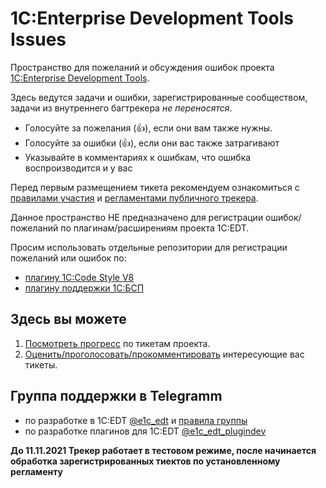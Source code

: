 # 1C:Enterprise Development Tools Issues

Пространство для пожеланий и обсуждения ошибок проекта [1C:Enterprise Development Tools](https://edt.1c.ru/).

Здесь ведутся задачи и ошибки, зарегистрированные сообществом, задачи из внутреннего багтрекера *не переносятся*.
- Голосуйте за пожелания (:+1:), если они вам также нужны.
- Голосуйте за ошибки (:+1:), если они вас также затрагивают
- Указывайте в комментариях к ошибкам, что ошибка воспроизводится и у вас

Перед первым размещением тикета рекомендуем ознакомиться с [правилами участия](Contributing.md) и [регламентами публичного трекера](REGULATIONS.md).

Данное пространство НЕ предназначено для регистрации ошибок/пожеланий по плагинам/расширениям проекта 1С:EDT. 

Просим использовать отдельные репозитории для регистрации пожеланий или ошибок по:
- [плагину 1C:Code Style V8](https://github.com/1C-Company/v8-code-style)
- [плагину поддержки 1С:БСП](https://github.com/1C-Company/ssl-support) 

## Здесь вы можете

1. [Посмотреть прогресс](https://github.com/1C-Company/1c-edt-issues/projects/1) по тикетам проекта.
2. [Оценить/проголосовать/прокомментировать](https://github.com/1C-Company/1c-edt-issues/issues) интересующие вас тикеты.

## Группа поддержки в Telegramm

- по разработке в 1C:EDT [@e1c_edt](https://t.me/e1c_edt) и [правила группы](https://t.me/e1c_edt/2)
- по разработке плагинов для 1C:EDT [@e1c_edt_plugindev](https://t.me/e1c_edt_plugindev)


**До 11.11.2021 Трекер работает в тестовом режиме, после начинается обработка зарегистрированных тиектов по установленному регламенту**
